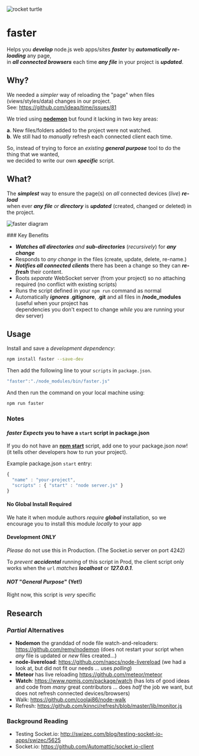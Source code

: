 ![rocket turtle](http://i.imgur.com/bT7uPHE.png)

# faster

Helps you ***develop*** node.js web apps/sites ***faster***
by ***automatically re-loading*** any page,  
in ***all connected browsers*** each time ***any file*** in your project is ***updated***.


## Why?

We needed a *simpler* way of reloading the "page" when
files (views/styles/data) changes in our project.  
See: https://github.com/ideaq/time/issues/81

We tried using [**nodemon**](https://github.com/ideaq/faster/issues/1)
but found it lacking in two key areas:

**a**. New files/folders added to the project were not watched.  
**b**. We still had to *manually* refresh each connected client each time.

So, instead of trying to force an *existing* ***general purpose*** tool
to do the thing that we wanted,  
we decided to write our own ***specific*** script.

## What?


The ***simplest*** way to ensure the page(s) on *all* connected devices (*live*) ***re-load***  
when ever ***any file*** *or* ***directory*** is ***updated*** (created, changed or deleted) in the project.

![faster diagram](http://i.imgur.com/xXEbnvm.png)

### Key Benefits

+ ***Watches all directories*** *and* ***sub-directories*** (*recursively*) for ***any change***
+ Responds to *any change* in the files (create, update, delete, re-name.)
+ ***Notifies all connected clients*** there has been a change so they can ***re-fresh***
their content.
+ Boots *separate* WebSocket server (from your project) so no attaching required
(no conflict with existing scripts)
+ Runs the script defined in your `npm run` command as normal
+ Automatically ***ignores*** .**gitignore**, .**git**
and all files in **/node_modules**  (useful when your project has  
  dependencies you don't expect to change *while* you are running your dev server)


## Usage

Install and save a *development dependency*:

```sh
npm install faster --save-dev
```
Then add the following line to your `scripts` in `package.json`.

```js
"faster":"./node_modules/bin/faster.js"
```

And then run the command on your local machine using:

```sh
npm run faster
```

### Notes

#### *faster* *Expects* you to have a `start` script in package.json

If you do not have an [**npm start**](https://docs.npmjs.com/cli/start) script,
add one to your package.json *now*!
(it tells other developers how to run your project).

Example package.json `start` entry:
```js
{
  "name" : "your-project",
  "scripts" : { "start" : "node server.js" }
}
```

#### No Global Install Required

We hate it when module authors *require* ***global*** installation,
so we encourage you to install this module *locally* to your app


#### Development *ONLY*

*Please* do not use this in Production.
(The Socket.io server on port 4242)

To *prevent* ***accidental*** running of this script in Prod,
the client script only works when the `url` *matches* ***localhost*** or ***127.0.0.1***.

#### *NOT* "*General Purpose*" (Yet!)

Right now, this script is *very* specific


## Research

### *Partial* Alternatives

+ **Nodemon** the granddad of node file watch-and-reloaders: https://github.com/remy/nodemon
(does not restart your script when *any* file is updated or *new* files created...)
+ **node-livereload**:
https://github.com/napcs/node-livereload
(we had a look at, but did not fit our needs ... uses *polling*)
+ **Meteor** has live reloading https://github.com/meteor/meteor
+ **Watch**: https://www.npmjs.com/package/watch
(has lots of good ideas and code from *many* great contributors ...
  does *half* the job we want, but does not refresh connected devices/browsers)
+ Walk: https://github.com/coolaj86/node-walk
+ Refresh: https://github.com/kinncj/refresh/blob/master/lib/monitor.js

### Background Reading

+ Testing Socket.io: http://swizec.com/blog/testing-socket-io-apps/swizec/5625
+ Socket.io: https://github.com/Automattic/socket.io-client

